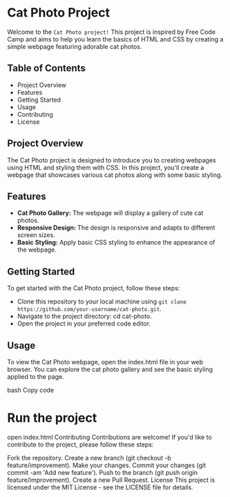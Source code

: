 # Cat Photo Project
Welcome to the `Cat Photo project!` This project is inspired by Free Code Camp and aims to help you learn the basics of HTML and CSS by creating a simple webpage featuring adorable cat photos.

## Table of Contents
- Project Overview
- Features
- Getting Started
- Usage
- Contributing
- License
## Project Overview
The Cat Photo project is designed to introduce you to creating webpages using HTML and styling them with CSS. In this project, you'll create a webpage that showcases various cat photos along with some basic styling.

## Features
- **Cat Photo Gallery:** The webpage will display a gallery of cute cat photos.
- **Responsive Design:** The design is responsive and adapts to different screen sizes.
- **Basic Styling:** Apply basic CSS styling to enhance the appearance of the webpage.
## Getting Started
To get started with the Cat Photo project, follow these steps:

- Clone this repository to your local machine using `git clone https://github.com/your-username/cat-photo.git`.
- Navigate to the project directory: cd cat-photo.
- Open the project in your preferred code editor.
## Usage
To view the Cat Photo webpage, open the index.html file in your web browser. You can explore the cat photo gallery and see the basic styling applied to the page.

bash
Copy code
# Run the project
open index.html
Contributing
Contributions are welcome! If you'd like to contribute to the project, please follow these steps:

Fork the repository.
Create a new branch (git checkout -b feature/improvement).
Make your changes.
Commit your changes (git commit -am 'Add new feature').
Push to the branch (git push origin feature/improvement).
Create a new Pull Request.
License
This project is licensed under the MIT License - see the LICENSE file for details.
